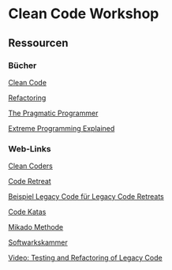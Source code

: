 Clean Code Workshop
=================


## Ressourcen ##

### Bücher ###

[Clean Code](http://www.amazon.de/gp/product/0132350882?ie=UTF8&camp=3206&creative=21426&creativeASIN=0132350882&linkCode=shr&tag=schauderhafte-21&=books-intl-de&qid=1377854002&sr=1-1&keywords=clean+code)

[Refactoring](http://www.amazon.de/gp/product/0201485672?ie=UTF8&camp=3206&creative=21426&creativeASIN=0201485672&linkCode=shr&tag=schauderhafte-21&=books-intl-de&qid=1377854050&sr=1-1&keywords=Refactoring)

[The Pragmatic Programmer](http://www.amazon.de/gp/product/020161622X?ie=UTF8&camp=3206&creative=21426&creativeASIN=020161622X&linkCode=shr&tag=schauderhafte-21&=books-intl-de&qid=1377854100&sr=1-1&keywords=pragmatic+programmer)

[Extreme Programming Explained](http://www.amazon.de/gp/product/0321278658?ie=UTF8&camp=3206&creative=21426&creativeASIN=0321278658&linkCode=shr&tag=schauderhafte-21&=books-intl-de&qid=1377853897&sr=1-1&keywords=extreme+programming+explained)

### Web-Links ###
[Clean Coders](http://www.clean-code-developer.de/)

[Code Retreat](http://coderetreat.org/)

[Beispiel Legacy Code für Legacy Code Retreats](https://github.com/jbrains/trivia)

[Code Katas](http://codekata.pragprog.com/2007/01/code_kata_backg.html#more)

[Mikado Methode](http://mikadomethod.org/)

[Softwarkskammer](http://www.softwerkskammer.org/)

[Video: Testing and Refactoring of Legacy Code](http://www.infoq.com/presentations/Testing-Refactoring-Legacy-Code) 
